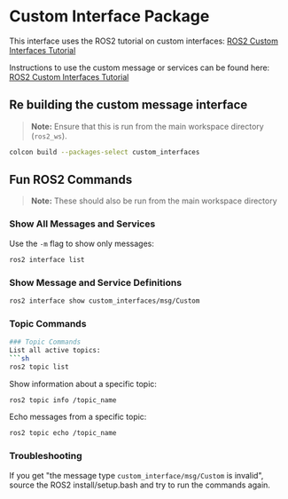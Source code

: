 
# Custom Interface Package

This interface uses the ROS2 tutorial on custom interfaces:
[ROS2 Custom Interfaces Tutorial](https://docs.ros.org/en/humble/Tutorials/Beginner-Client-Libraries/Custom-ROS2-Interfaces.html)

Instructions to use the custom message or services can be found here:
[ROS2 Custom Interfaces Tutorial](https://docs.ros.org/en/humble/Tutorials/Beginner-Client-Libraries/Custom-ROS2-Interfaces.html)


## Re building the custom message interface
> **Note:** Ensure that this is run from the main workspace directory (`ros2_ws`).

```sh
colcon build --packages-select custom_interfaces
```

## Fun ROS2 Commands
> **Note:** These should also be run from the main workspace directory


### Show All Messages and Services
Use the `-m` flag to show only messages:
```sh
ros2 interface list
```

### Show Message and Service Definitions
```sh
ros2 interface show custom_interfaces/msg/Custom
```

### Topic Commands
```sh
### Topic Commands
List all active topics:
```sh
ros2 topic list
```

Show information about a specific topic:
```sh
ros2 topic info /topic_name
```

Echo messages from a specific topic:
```sh
ros2 topic echo /topic_name
```

### Troubleshooting
If you get "the message type `custom_interface/msg/Custom` is invalid", source the ROS2 install/setup.bash and try to run the commands again.